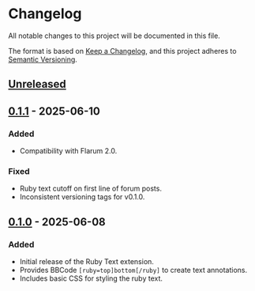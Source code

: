 # Changelog

All notable changes to this project will be documented in this file.

The format is based on [Keep a Changelog](https://keepachangelog.com/en/1.0.0/),
and this project adheres to [Semantic Versioning](https://semver.org/spec/v2.0.0.html).

## [Unreleased]

## [0.1.1] - 2025-06-10

### Added
- Compatibility with Flarum 2.0.

### Fixed
- Ruby text cutoff on first line of forum posts.
- Inconsistent versioning tags for v0.1.0.

## [0.1.0] - 2025-06-08

### Added
- Initial release of the Ruby Text extension.
- Provides BBCode `[ruby=top]bottom[/ruby]` to create text annotations.
- Includes basic CSS for styling the ruby text.

[Unreleased]: https://github.com/kitbur/ruby-text/compare/v0.1.1...HEAD
[0.1.1]: https://github.com/kitbur/ruby-text/compare/v0.1.0...v0.1.1
[0.1.0]: https://github.com/kitbur/ruby-text/releases/tag/v0.1.0